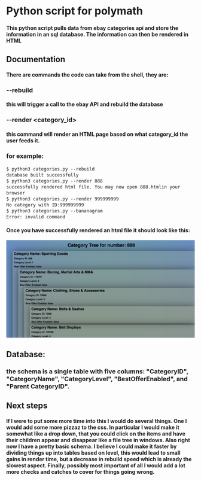 # Python script for polymath

#### This python script pulls data from ebay categories api and store the information in an sql database. The information can then be rendered in HTML

## Documentation

#### There are commands the code can take from the shell, they are:

### --rebuild
#### this will trigger a call to the ebay API and rebuild the database

### --render <category_id>
#### this command will render an HTML page based on what category_id the user feeds it.

### for example:

```
$ python3 categories.py --rebuild
database built successfully
$ python3 categories.py --render 888
successfully rendered html file. You may now open 888.htmlin your browser
$ python3 categories.py --render 999999999
No category with ID:999999999
$ python3 categories.py --bananagram
Error: invalid command
```

#### Once you have successfully rendered an html file it should look like this:

![screen shot][screen]

[screen]: ScreenShot.png

## Database:
### the schema is a single table with five columns: "CategoryID", "CategoryName", "CategoryLevel", "BestOfferEnabled", and "Parent CategoryID".

## Next steps

#### If I were to put some more time into this I would do several things. One I would add some more pizzaz to the css. In particular I would make it somewhat like a drop down, that you could click on the items and have their children appear and disappear like a file tree in windows. Also right now I have a pretty basic schema. I believe I could make it faster by dividing things up into tables based on level, this would lead to small gains in render time, but a decrease in rebuild speed which is already the slowest aspect. Finally, possibly most important of all I would add a lot more checks and catches to cover for things going wrong. 
